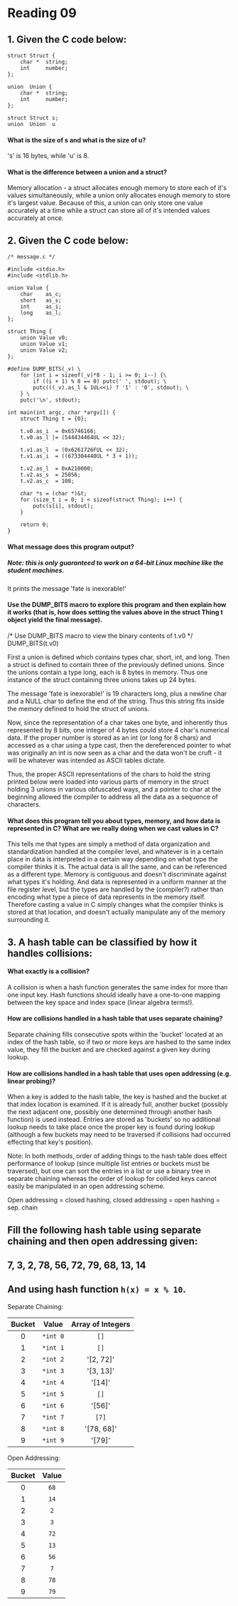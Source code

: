 Reading 09
==========

## 1. Given the C code below:

```
struct Struct {
    char *  string;
    int     number;
};

union  Union {
    char *  string;
    int     number;
};

struct Struct s;
union  Union  u
```

#### What is the size of s and what is the size of u?

's' is 16 bytes, while 'u' is 8.

#### What is the difference between a union and a struct?

Memory allocation - a struct allocates enough memory to store each of it's 
values simultaneously, while a union only allocates enough memory to store it's
largest value.  Because of this, a union can only store one value accurately at
a time while a struct can store all of it's intended values accurately at once.



## 2. Given the C code below:

```
/* message.c */

#include <stdio.h>
#include <stdlib.h>

union Value {
    char    as_c;
    short   as_s;
    int     as_i;
    long    as_l;
};

struct Thing {
    union Value v0;
    union Value v1;
    union Value v2;
};

#define DUMP_BITS(_v) \
    for (int i = sizeof(_v)*8 - 1; i >= 0; i--) {\
        if ((i + 1) % 8 == 0) putc(' ', stdout); \
        putc(((_v).as_l & 1UL<<i) ? '1' : '0', stdout); \
    } \
    putc('\n', stdout);

int main(int argc, char *argv[]) {
    struct Thing t = {0};

    t.v0.as_i  = 0x65746166;
    t.v0.as_l |= (544434464UL << 32);

    t.v1.as_l  = (0x6261726FUL << 32);
    t.v1.as_i  = ((673304440UL * 3 + 1));

    t.v2.as_l  = 0xA210000;
    t.v2.as_s  = 25856;
    t.v2.as_c  = 108;

    char *s = (char *)&t;
    for (size_t i = 0; i < sizeof(struct Thing); i++) {
        putc(s[i], stdout);
    }

    return 0;
}
```

#### What message does this program output?

##### Note: this is only guaranteed to work on a 64-bit Linux machine like the student machines.

It prints the message 'fate is inexorable!'

#### Use the DUMP_BITS macro to explore this program and then explain how it works (that is, how does setting the values above in the struct Thing t object yield the final message).

/* Use DUMP_BITS macro to view the binary contents of t.v0 */
DUMP_BITS(t.v0)

First a union is defined which contains types char, short, int, and long.  Then
a struct is defined to contain three of the previously defined unions.  Since
the unions contain a type long, each is 8 bytes in memory.  Thus one instance
of the struct containing three unions takes up 24 bytes.

The message 'fate is inexorable!' is 19 characters long, plus a newline char
and a NULL char to define the end of the string.  Thus this string fits inside
the memory defined to hold the struct of unions.

Now, since the representation of a char takes one byte, and inherently thus
represented by 8 bits, one integer of 4 bytes could store 4 char's numerical
data.  If the proper number is stored as an int (or long for 8 chars) and
accessed as a char using a type cast, then the dereferenced pointer to what was
originally an int is now seen as a char and the data won't be cruft - it will
be whatever was intended as ASCII tables dictate.

Thus, the proper ASCII representations of the chars to hold the string printed
below were loaded into various parts of memory in the struct holding 3 unions
in various obfuscated ways, and a pointer to char at the beginning allowed the
compiler to address all the data as a sequence of characters.

#### What does this program tell you about types, memory, and how data is represented in C? What are we really doing when we cast values in C?

This tells me that types are simply a method of data organization and
standardization handled at the compiler level, and whatever is in a certain
place in data is interpreted in a certain way depending on what type the
compiler thinks it is.  The actual data is all the same, and can be referenced
as a different type.  Memory is contiguous and doesn't discriminate against
what types it's holding.  And data is represented in a uniform manner at the
file register level, but the types are handled by the (compiler?) rather than
encoding what type a piece of data represents in the memory itself.  Therefore
casting a value in C simply changes what the compiler thinks is stored at that
location, and doesn't actually manipulate any of the memory surrounding it.


## 3. A hash table can be classified by how it handles collisions:

#### What exactly is a collision?

A collision is when a hash function generates the same index for more than one
input key.  Hash functions should ideally have a one-to-one mapping between the
key space and index space (linear algebra terms!).

#### How are collisions handled in a hash table that uses separate chaining?

Separate chaining fills consecutive spots within the 'bucket' located at an
index of the hash table, so if two or more keys are hashed to the same index
value, they fill the bucket and are checked against a given key during lookup.

#### How are collisions handled in a hash table that uses open addressing (e.g. linear probing)?

When a key is added to the hash table, the key is hashed and the bucket at that
index location is examined.  If it is already full, another bucket (possibly
the next adjacent one, possibly one determined through another hash function)
is used instead.  Entries are stored as 'buckets' so no additional lookup needs
to take place once the proper key is found during lookup (although a few
buckets may need to be traversed if collisions had occurred effecting that
key's position).

Note: In both methods, order of adding things to the hash table does
effect performance of lookup (since multiple list entries or buckets must be
traversed), but one can sort the entries in a list or use a binary tree in
separate chaining whereas the order of lookup for collided keys cannot easily
be manipulated in an open addressing scheme.

Open addressing = closed hashing, closed addressing = open hashing = sep. chain


## Fill the following hash table using separate chaining and then open addressing given: 

## 7, 3, 2, 78, 56, 72, 79, 68, 13, 14

## And using hash function `h(x) = x % 10`.

Separate Chaining:

| Bucket |	Value | Array of Integers |
|:------:|:------:|:-----------------:|
|0		 |`*int 0`|		`[]`		  |
|1		 |`*int 1`|	`[]`			  |
|2		 |`*int 2`|		'[2, 72]'	  |
|3		 |`*int 3`|	'[3, 13]'		  |
|4		 |`*int 4`|	'[14]'			  |
|5		 |`*int 5`|		`[]`		  |
|6		 |`*int 6`|		'[56]'		  |
|7		 |`*int 7`|	`[7]`			  |
|8		 |`*int 8`|	'[78, 68]'		  |
|9		 |`*int 9`|	'[79]'			  |

Open Addressing:

| Bucket |	Value |
|:------:|:------:|
|0		 |`68`	  |
|1		 |`14`	  |
|2		 |`2`	  |
|3		 |`3`	  |
|4		 |`72`	  |
|5		 |`13`	  |
|6		 |`56`	  |
|7		 |`7` 	  |
|8		 |`78`	  |
|9		 |`79`	  |







